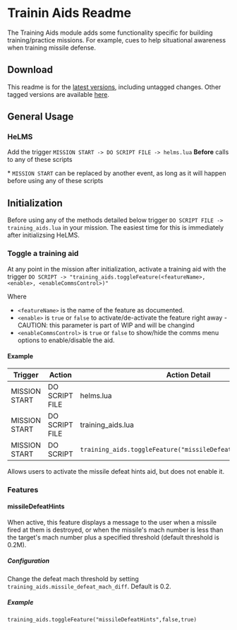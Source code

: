 # Trainin Aids Readme

The Training Aids module adds some functionality specific for building training/practice missions. For example, cues to help situational awareness when training missile defense.

## Download
This readme is for the [latest versions](https://github.com/HappyGnome/DCS_Scripts/releases/tag/Latest), including untagged changes. Other tagged versions are available [here](https://github.com/HappyGnome/DCS_Scripts/tags).

## General Usage

### HeLMS
Add the trigger `MISSION START -> DO SCRIPT FILE -> helms.lua`
**Before** calls to any of these scripts

\* `MISSION START` can be replaced by another event, as long as it will happen before using any of these scripts

## Initialization

Before using any of the methods detailed below trigger `DO SCRIPT FILE -> training_aids.lua` in your mission. The easiest time for this is immediately after initializsing HeLMS.

### Toggle a training aid

At any point in the mission after initialization, activate a training aid with the trigger `DO SCRIPT -> "training_aids.toggleFeature(<featureName>,<enable>, <enableCommsControl>)"` 

Where
* `<featureName>` is the name of the feature as documented.
* `<enable>` is `true` or `false` to activate/de-activate the feature right away - CAUTION: this parameter is part of WIP and will be changind
* `<enableCommsControl>` is `true` or `false` to show/hide the comms menu options to enable/disable the aid.

#### Example

|Trigger|Action|Action Detail|
|---|---|---|
|MISSION START|DO SCRIPT FILE|helms.lua|
|MISSION START|DO SCRIPT FILE|training_aids.lua|
|MISSION START|DO SCRIPT|`training_aids.toggleFeature("missileDefeatHints",false,true)`|

Allows users to activate the missile defeat hints aid, but does not enable it.

### Features

#### missileDefeatHints

When active, this feature displays a message to the user when a missile fired at them is destroyed, or when the missile's mach number is less than the target's mach number plus a specified threshold (default threshold is 0.2M).

##### Configuration 
Change the defeat mach threshold by setting `training_aids.missile_defeat_mach_diff`. Default is 0.2.

##### Example
`training_aids.toggleFeature("missileDefeatHints",false,true)`